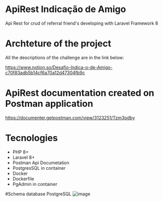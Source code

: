 # ApiRest Indicação de Amigo
Api Rest for crud of referral friend's developing with Laravel Framework 8

# Archteture of the project
All the descriptions of the challenge are in the link below:

https://www.notion.so/Desafio-Indica-o-de-Amigo-c70f83adb5b14cf6a70a12d47304fb9c

# ApiRest documentation created on Postman application
https://documenter.getpostman.com/view/3123251/Tzm3pdby

# Tecnologies
- PHP 8+
- Laravel 8+
- Postman Api Documetation
- PostgresSQL in container
- Docker
- Dockerfile
- PgAdmin in container

#Schema database PostgreSQL
![image](https://user-images.githubusercontent.com/2191326/124694156-181f0680-deb7-11eb-8827-47c107d7f217.png)

